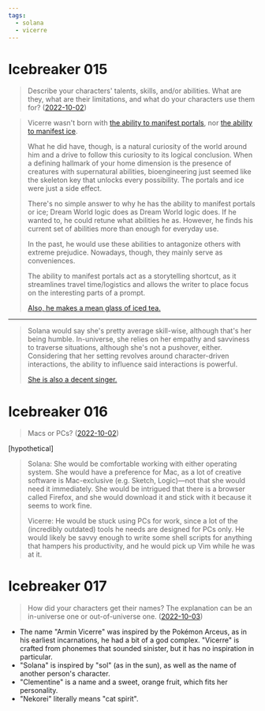 ```yaml
---
tags:
  - solana
  - vicerre
---
```


# Icebreaker 015

> Describe your characters' talents, skills, and/or abilities. What are they, what are their limitations, and what do your characters use them for? ([2022-10-02](https://discord.com/channels/448538687983321098/1020875112045613217/1026100305164771338))

> Vicerre wasn't born with [the ability to manifest portals](../2021/2021-07-03_elucidation-001_portals.md), nor [the ability to manifest ice](../2021/2021-07-10_elucidation-003_ice-mechanics.md).
>
> What he did have, though, is a natural curiosity of the world around him and a drive to follow this curiosity to its logical conclusion. When a defining hallmark of your home dimension is the presence of creatures with supernatural abilities, bioengineering just seemed like the skeleton key that unlocks every possibility. The portals and ice were just a side effect.
>
> There's no simple answer to why he has the ability to manifest portals or ice; Dream World logic does as Dream World logic does. If he wanted to, he could retune what abilities he as. However, he finds his current set of abilities more than enough for everyday use.
>
> In the past, he would use these abilities to antagonize others with extreme prejudice. Nowadays, though, they mainly serve as conveniences.
>
> The ability to manifest portals act as a storytelling shortcut, as it streamlines travel time/logistics and allows the writer to place focus on the interesting parts of a prompt.
>
> [Also, he makes a mean glass of iced tea.](../2021/2021-11-29_illustration-005_nerds.md)

---

> Solana would say she's pretty average skill-wise, although that's her being humble. In-universe, she relies on her empathy and savviness to traverse situations, although she's not a pushover, either. Considering that her setting revolves around character-driven interactions, the ability to influence said interactions is powerful.
>
> [She is also a decent singer.](../2021/2021-12-23_rendition-012_river-song.md)

# Icebreaker 016

> Macs or PCs? ([2022-10-02](https://discord.com/channels/448538687983321098/1020875112045613217/1026100483355594802))

[hypothetical]

> Solana: She would be comfortable working with either operating system. She would have a preference for Mac, as a lot of creative software is Mac-exclusive (e.g. Sketch, Logic)—not that she would need it immediately. She would be intrigued that there is a browser called Firefox, and she would download it and stick with it because it seems to work fine.
>
> Vicerre: He would be stuck using PCs for work, since a lot of the (incredibly outdated) tools he needs are designed for PCs only. He would likely be savvy enough to write some shell scripts for anything that hampers his productivity, and he would pick up Vim while he was at it.

# Icebreaker 017

> How did your characters get their names? The explanation can be an in-universe one or out-of-universe one. ([2022-10-03](https://discord.com/channels/448538687983321098/1020875112045613217/1026453908178087986))

- The name "Armin Vicerre" was inspired by the Pokémon Arceus, as in his earliest incarnations, he had a bit of a god complex. "Vicerre" is crafted from phonemes that sounded sinister, but it has no inspiration in particular.
- "Solana" is inspired by "sol" (as in the sun), as well as the name of another person's character.
- "Clementine" is a name and a sweet, orange fruit, which fits her personality.
- "Nekorei" literally means "cat spirit".
